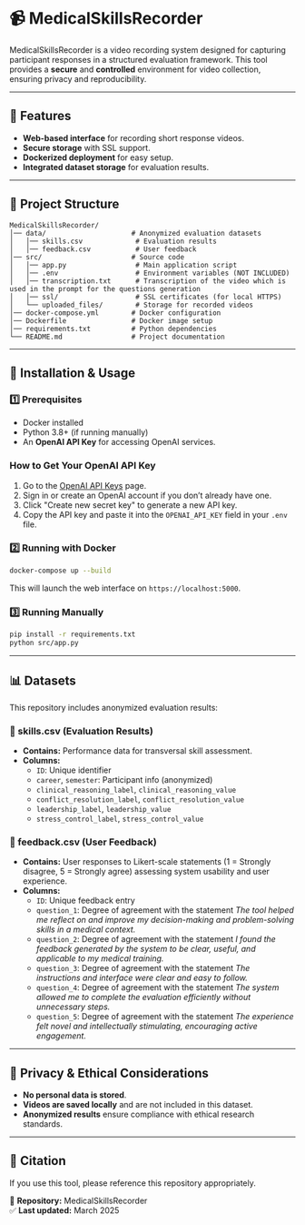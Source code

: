 # 📹 MedicalSkillsRecorder

MedicalSkillsRecorder is a video recording system designed for capturing participant responses in a structured evaluation framework. This tool provides a **secure** and **controlled** environment for video collection, ensuring privacy and reproducibility.

---

## 🚀 Features
- **Web-based interface** for recording short response videos.
- **Secure storage** with SSL support.
- **Dockerized deployment** for easy setup.
- **Integrated dataset storage** for evaluation results.

---

## 📁 Project Structure
```
MedicalSkillsRecorder/
│── data/                     # Anonymized evaluation datasets
│   │── skills.csv             # Evaluation results
│   │── feedback.csv           # User feedback
│── src/                      # Source code
│   │── app.py                 # Main application script
│   │── .env                   # Environment variables (NOT INCLUDED)
│   │── transcription.txt      # Transcription of the video which is used in the prompt for the questions generation
│   │── ssl/                   # SSL certificates (for local HTTPS)
│   └── uploaded_files/        # Storage for recorded videos
│── docker-compose.yml        # Docker configuration
│── Dockerfile                # Docker image setup
│── requirements.txt          # Python dependencies
└── README.md                 # Project documentation
```

---

## 🔧 Installation & Usage

### **1️⃣ Prerequisites**
- Docker installed
- Python 3.8+ (if running manually)
- An **OpenAI API Key** for accessing OpenAI services.

### How to Get Your OpenAI API Key

1. Go to the [OpenAI API Keys](https://platform.openai.com/account/api-keys) page.
2. Sign in or create an OpenAI account if you don’t already have one.
3. Click "Create new secret key" to generate a new API key.
4. Copy the API key and paste it into the `OPENAI_API_KEY` field in your `.env` file.

### **2️⃣ Running with Docker**
```bash
docker-compose up --build
```
This will launch the web interface on `https://localhost:5000`.

### **3️⃣ Running Manually**
```bash
pip install -r requirements.txt
python src/app.py
```

---

## 📊 Datasets
This repository includes anonymized evaluation results:

### **📄 skills.csv** (Evaluation Results)
- **Contains:** Performance data for transversal skill assessment.
- **Columns:**
  - `ID`: Unique identifier
  - `career`, `semester`: Participant info (anonymized)
  - `clinical_reasoning_label`, `clinical_reasoning_value`
  - `conflict_resolution_label`, `conflict_resolution_value`
  - `leadership_label`, `leadership_value`
  - `stress_control_label`, `stress_control_value`

### **📄 feedback.csv** (User Feedback)
- **Contains:** User responses to Likert-scale statements (1 = Strongly disagree, 5 = Strongly agree) assessing system usability and user experience.
- **Columns:**
  - `ID`: Unique feedback entry
  - `question_1`: Degree of agreement with the statement *The tool helped me reflect on and improve my decision-making and problem-solving skills in a medical context.*
  - `question_2`: Degree of agreement with the statement *I found the feedback generated by the system to be clear, useful, and applicable to my medical training.*
  - `question_3`: Degree of agreement with the statement *The instructions and interface were clear and easy to follow.*
  - `question_4`: Degree of agreement with the statement *The system allowed me to complete the evaluation efficiently without unnecessary steps.*
  - `question_5`: Degree of agreement with the statement *The experience felt novel and intellectually stimulating, encouraging active engagement.*

---

## 🛑 Privacy & Ethical Considerations
- **No personal data is stored**.
- **Videos are saved locally** and are not included in this dataset.
- **Anonymized results** ensure compliance with ethical research standards.

---

## 📌 Citation
If you use this tool, please reference this repository appropriately.

📁 **Repository:** MedicalSkillsRecorder  
✅ **Last updated:** March 2025

